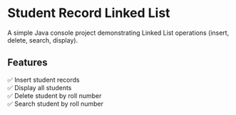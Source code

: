 # Student Record Linked List

A simple Java console project demonstrating Linked List operations (insert, delete, search, display).

## Features
✅ Insert student records  
✅ Display all students  
✅ Delete student by roll number  
✅ Search student by roll number
